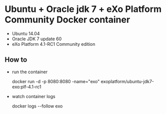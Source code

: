 # Ubuntu + Oracle jdk 7 + eXo Platform Community Docker container

* Ubuntu 14.04
* Oracle JDK 7 update 60
* eXo Platform 4.1-RC1 Community edition

## How to

* run the container


    docker run -d -p 8080:8080 -name="exo" exoplatform/ubuntu-jdk7-exo:plf-4.1-rc1

* watch container logs


    docker logs --follow exo

